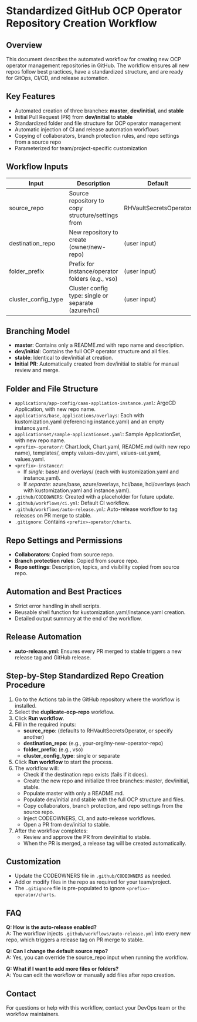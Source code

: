 # Standardized GitHub OCP Operator Repository Creation Workflow

## Overview
This document describes the automated workflow for creating new OCP operator management repositories in GitHub. The workflow ensures all new repos follow best practices, have a standardized structure, and are ready for GitOps, CI/CD, and release automation.

## Key Features
- Automated creation of three branches: **master**, **dev/initial**, and **stable**
- Initial Pull Request (PR) from **dev/initial** to **stable**
- Standardized folder and file structure for OCP operator management
- Automatic injection of CI and release automation workflows
- Copying of collaborators, branch protection rules, and repo settings from a source repo
- Parameterized for team/project-specific customization

## Workflow Inputs
| Input               | Description                                              | Default                  |
|---------------------|----------------------------------------------------------|--------------------------|
| source_repo         | Source repository to copy structure/settings from        | RHVaultSecretsOperator   |
| destination_repo    | New repository to create (owner/new-repo)                | (user input)             |
| folder_prefix       | Prefix for instance/operator folders (e.g., vso)         | (user input)             |
| cluster_config_type | Cluster config type: single or separate (azure/hci)      | (user input)             |

## Branching Model
- **master**: Contains only a README.md with repo name and description.
- **dev/initial**: Contains the full OCP operator structure and all files.
- **stable**: Identical to dev/initial at creation.
- **Initial PR**: Automatically created from dev/initial to stable for manual review and merge.

## Folder and File Structure
- `applications/app-config/caas-appliation-instance.yaml`: ArgoCD Application, with new repo name.
- `applications/base`, `applications/overlays`: Each with kustomization.yaml (referencing instance.yaml) and an empty instance.yaml.
- `applicationset/sample-applicationset.yaml`: Sample ApplicationSet, with new repo name.
- `<prefix>-operator/`: Chart.lock, Chart.yaml, README.md (with new repo name), templates/, empty values-dev.yaml, values-uat.yaml, values.yaml.
- `<prefix>-instance/`: 
  - If *single*: base/ and overlays/ (each with kustomization.yaml and instance.yaml).
  - If *separate*: azure/base, azure/overlays, hci/base, hci/overlays (each with kustomization.yaml and instance.yaml).
- `.github/CODEOWNERS`: Created with a placeholder for future update.
- `.github/workflows/ci.yml`: Default CI workflow.
- `.github/workflows/auto-release.yml`: Auto-release workflow to tag releases on PR merge to stable.
- `.gitignore`: Contains `<prefix>-operator/charts`.

## Repo Settings and Permissions
- **Collaborators**: Copied from source repo.
- **Branch protection rules**: Copied from source repo.
- **Repo settings**: Description, topics, and visibility copied from source repo.

## Automation and Best Practices
- Strict error handling in shell scripts.
- Reusable shell function for kustomization.yaml/instance.yaml creation.
- Detailed output summary at the end of the workflow.

## Release Automation
- **auto-release.yml**: Ensures every PR merged to stable triggers a new release tag and GitHub release.

## Step-by-Step Standardized Repo Creation Procedure

1. Go to the Actions tab in the GitHub repository where the workflow is installed.
2. Select the **duplicate-ocp-repo** workflow.
3. Click **Run workflow**.
4. Fill in the required inputs:
    - **source_repo**: (defaults to RHVaultSecretsOperator, or specify another)
    - **destination_repo**: (e.g., your-org/my-new-operator-repo)
    - **folder_prefix**: (e.g., vso)
    - **cluster_config_type**: single or separate
5. Click **Run workflow** to start the process.
6. The workflow will:
    - Check if the destination repo exists (fails if it does).
    - Create the new repo and initialize three branches: master, dev/initial, stable.
    - Populate master with only a README.md.
    - Populate dev/initial and stable with the full OCP structure and files.
    - Copy collaborators, branch protection, and repo settings from the source repo.
    - Inject CODEOWNERS, CI, and auto-release workflows.
    - Open a PR from dev/initial to stable.
7. After the workflow completes:
    - Review and approve the PR from dev/initial to stable.
    - When the PR is merged, a release tag will be created automatically.

## Customization
- Update the CODEOWNERS file in `.github/CODEOWNERS` as needed.
- Add or modify files in the repo as required for your team/project.
- The `.gitignore` file is pre-populated to ignore `<prefix>-operator/charts`.

## FAQ

**Q: How is the auto-release enabled?**  
A: The workflow injects `.github/workflows/auto-release.yml` into every new repo, which triggers a release tag on PR merge to stable.

**Q: Can I change the default source repo?**  
A: Yes, you can override the source_repo input when running the workflow.

**Q: What if I want to add more files or folders?**  
A: You can edit the workflow or manually add files after repo creation.

## Contact
For questions or help with this workflow, contact your DevOps team or the workflow maintainers. 